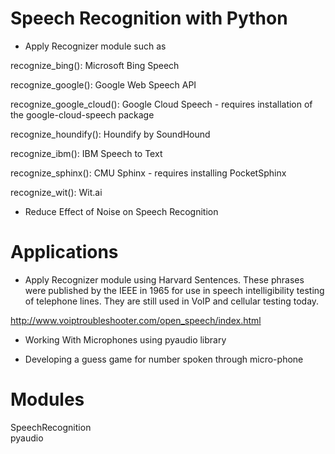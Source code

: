 # Speech Recognition with Python
- Apply Recognizer module such as 

recognize_bing(): Microsoft Bing Speech 

recognize_google(): Google Web Speech API 

recognize_google_cloud(): Google Cloud Speech - requires installation of the google-cloud-speech package

recognize_houndify(): Houndify by SoundHound

recognize_ibm(): IBM Speech to Text

recognize_sphinx(): CMU Sphinx - requires installing PocketSphinx

recognize_wit(): Wit.ai

- Reduce Effect of Noise on Speech Recognition

# Applications

 - Apply Recognizer module using Harvard Sentences. These phrases were published by the IEEE in 1965 for use in speech intelligibility testing of telephone lines. They are still used in VoIP and cellular testing today.
 
 http://www.voiptroubleshooter.com/open_speech/index.html
 
 - Working With Microphones using pyaudio library
 
 -  Developing a guess game for number spoken through micro-phone


# Modules

SpeechRecognition<br>
pyaudio
